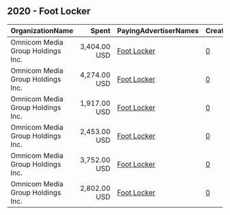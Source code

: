## 2020 - Foot Locker 
|OrganizationName|Spent|PayingAdvertiserNames|CreativeUrls|Impressions|Genders|AgeBrackets|CountryCodes|BillingAddresses|CandidateBallotInformation|
|:---|---:|:---|:---|---:|:---|:---|:---|:---|:---|
|Omnicom Media Group Holdings Inc.|3,404.00 USD|[Foot Locker](2020/Foot_Locker.md)|[0](https://www.snap.com/political-ads/asset/ba5e2d9015ba6557a7624a4e74c6164d0584ccb4d4ef2b81d681e5fc1a9db7bf?mediaType=mp4)|518,976||18-38|united states|"195 Broadway, 5th Floor,New York,10007,US"||
|Omnicom Media Group Holdings Inc.|4,274.00 USD|[Foot Locker](2020/Foot_Locker.md)|[0](https://www.snap.com/political-ads/asset/ba5e2d9015ba6557a7624a4e74c6164d0584ccb4d4ef2b81d681e5fc1a9db7bf?mediaType=mp4)|1,342,527||18-38|united states|"195 Broadway, 5th Floor,New York,10007,US"||
|Omnicom Media Group Holdings Inc.|1,917.00 USD|[Foot Locker](2020/Foot_Locker.md)|[0](https://www.snap.com/political-ads/asset/989261397ed31ee6a49dd47446fc55c01fdd8b43edcf388280c28d7c71de32ef?mediaType=mp4)|585,447||18-38|united states|"195 Broadway, 5th Floor,New York,10007,US"||
|Omnicom Media Group Holdings Inc.|2,453.00 USD|[Foot Locker](2020/Foot_Locker.md)|[0](https://www.snap.com/political-ads/asset/989261397ed31ee6a49dd47446fc55c01fdd8b43edcf388280c28d7c71de32ef?mediaType=mp4)|675,706||18-38|united states|"195 Broadway, 5th Floor,New York,10007,US"||
|Omnicom Media Group Holdings Inc.|3,752.00 USD|[Foot Locker](2020/Foot_Locker.md)|[0](https://www.snap.com/political-ads/asset/ba5e2d9015ba6557a7624a4e74c6164d0584ccb4d4ef2b81d681e5fc1a9db7bf?mediaType=mp4)|960,715||18-38|united states|"195 Broadway, 5th Floor,New York,10007,US"||
|Omnicom Media Group Holdings Inc.|2,802.00 USD|[Foot Locker](2020/Foot_Locker.md)|[0](https://www.snap.com/political-ads/asset/989261397ed31ee6a49dd47446fc55c01fdd8b43edcf388280c28d7c71de32ef?mediaType=mp4)|439,897||18-38|united states|"195 Broadway, 5th Floor,New York,10007,US"||
